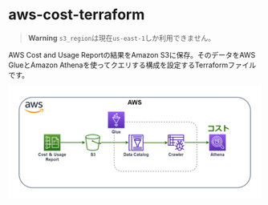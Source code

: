# aws-cost-terraform

> **Warning**
> `s3_region`は現在`us-east-1`しか利用できません。

AWS Cost and Usage Reportの結果をAmazon S3に保存。そのデータをAWS GlueとAmazon Athenaを使ってクエリする構成を設定するTerraformファイルです。

<img width="600" alt="CUR.drawio.png" src="CUR.drawio.png">